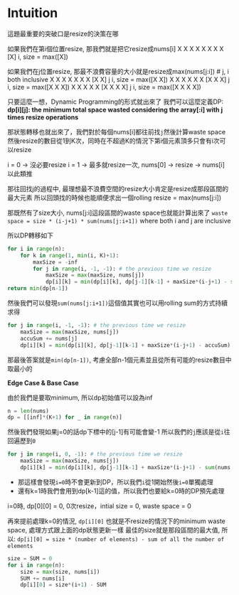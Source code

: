# Intuition

這題最重要的突破口是resize的決策在哪

如果我們在第i個位置resize, 那我們就是把它resize成nums[i]
X X X X X X X X [X]
                 i, size = max([X])

如果我們在j位置resize, 那最不浪費容量的大小就是resize成max(nums[j:i]) # j, i both inclusive
X X X X X X X [X X]
               j i, size = max([X X])
X X X X X X [X X X]
             j   i, size = max([X X X])
X X X X X [X X X X]
           j     i, size = max([X X X X])

只要這麼一想，Dynamic Programming的形式就出來了
我們可以這麼定義DP:
**dp[i][j]: the minimum total space wasted considering the array[:i] with j times resize operations**

那狀態轉移也就出來了，我們對於每個nums[i]都往前找`j`然後計算waste space
然後resize的數目從1到K次，同時在不超過K的情況下第i個元素頂多只會有i次可以resize

i = 0 -> 沒必要resize
i = 1 -> 最多就resize一次, nums[0] -> resize -> nums[i]
以此類推

那往回找j的過程中, 最理想最不浪費空間的resize大小肯定是resize成那段區間的最大元素
所以回頭找的時候也能順便求出一個rolling resize = max(nums[j:i])

那既然有了size大小, nums[j:i]這段區間的waste space也就能計算出來了
`waste space = size * (i-j+1) * sum(nums[j:i+1])` where both i and j are inclusive

所以DP轉移如下
```py
for i in range(n):
    for k in range(1, min(i, K)+1):
        maxSize = -inf
        for j in range(i, -1, -1): # the previous time we resize
            maxSize = max(maxSize, nums[j])
            dp[i][k] = min(dp[i][k], dp[j-1][k-1] + maxSize*(i-j+1) - sum(nums[j:i+1]))
return min(dp[n-1])
```

然後我們可以發現`sum(nums[j:i+1])`這個值其實也可以用rolling sum的方式持續求得
```py
for j in range(i, -1, -1): # the previous time we resize
    maxSize = max(maxSize, nums[j])
    accuSum += nums[j]
    dp[i][k] = min(dp[i][k], dp[j-1][k-1] + maxSize*(i-j+1) - accuSum)
```

那最後答案就是`min(dp[n-1])`, 考慮全部n-1個元素並且從所有可能的resize數目中取最小的

**Edge Case & Base Case**

由於我們是要取minimum, 所以dp初始值可以設為inf

```py
n = len(nums)
dp = [[inf]*(K+1) for _ in range(n)]
```

然後我們發現如果j=0的話dp下標中的[j-1]有可能會變-1
所以我們的`j`應該是從`i`往回遍歷到`0`
```py
for j in range(i, 0, -1): # the previous time we resize
    maxSize = max(maxSize, nums[j])
    dp[i][k] = min(dp[i][k], dp[j-1][k-1] + maxSize*(i-j+1) - sum(nums[j:i+1]))
```

- 那這樣會發現`i=0`時不會更新到DP，所以我們`i`從1開始然後`i=0`單獨處理
- 還有k=1時我們會用到dp[k-1]這的值，所以我們也要給k=0時的DP預先處理

i=0時, dp[0][0] = 0, 0次resize，intial size = 0, waste space = 0

再來提前處理k=0的情況, `dp[i][0]`
也就是不resize的情況下的minimum waste space, 處理方式跟上面的dp狀態更新一樣
最佳的size就是那段區間的最大值, 所以:
`dp[i][0] = size * (number of elements) - sum of all the number of elements`

```py
size = SUM = 0
for i in range(n):
    size = max(size, nums[i])
    SUM += nums[i]
    dp[i][0] = size*(i+1) - SUM
```